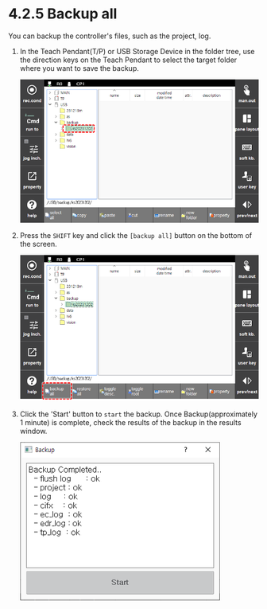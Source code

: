 ﻿# 4.2.5 Backup all

You can backup the controller's files, such as the project, log.

1. In the Teach Pendant\(T/P\) or USB Storage Device in the folder tree, use the direction keys on the Teach Pendant to select the target folder where you want to save the backup.

    ![](../../_assets/tp630/fl-backup-select.png)

2. Press the `SHIFT` key and click the `[backup all]` button on the bottom of the screen.


    ![](../../_assets/tp630/fl-backup-button.png)

3. Click the 'Start' button to `start` the backup. Once Backup\(approximately 1 minute\) is complete, check the results of the backup in the results window.

    ![](../../_assets/tp630/fl-backup-pop.png)

